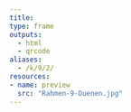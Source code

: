 ```yaml
---
title:
type: frame
outputs:
  - html
  - qrcode
aliases:
  - /k/9/2/
resources:
- name: preview
  src: "Rahmen-9-Duenen.jpg"  
---
```

